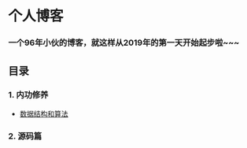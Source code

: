 # 个人博客
### 一个96年小伙的博客，就这样从2019年的第一天开始起步啦~~~
## 目录
### 1. 内功修养
* [数据结构和算法](https://github.com/clm960227/data-structure)

### 2. 源码篇
